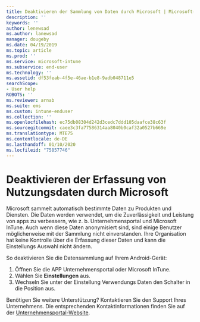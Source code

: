 ```yaml
---
title: Deaktivieren der Sammlung von Daten durch Microsoft | Microsoft-Dokumentation
description: ''
keywords: ''
author: lenewsad
ms.author: lanewsad
manager: dougeby
ms.date: 04/19/2019
ms.topic: article
ms.prod: ''
ms.service: microsoft-intune
ms.subservice: end-user
ms.technology: ''
ms.assetid: df53feab-4f5e-46ae-b1e8-9adb048711e5
searchScope:
- User help
ROBOTS: ''
ms.reviewer: arnab
ms.suite: ems
ms.custom: intune-enduser
ms.collection: ''
ms.openlocfilehash: ec75db08304d242d3cedc7ddd105daafce38c63f
ms.sourcegitcommit: caee3c3fa77586314aa8040b0caf32a0527b669e
ms.translationtype: MTE75
ms.contentlocale: de-DE
ms.lasthandoff: 01/10/2020
ms.locfileid: "75857746"
---
```

# <a name="turn-off-microsoft-usage-data-collection"></a>Deaktivieren der Erfassung von Nutzungsdaten durch Microsoft

Microsoft sammelt automatisch bestimmte Daten zu Produkten und Diensten. Die Daten werden verwendet, um die Zuverlässigkeit und Leistung von apps zu verbessern, wie z. b. Unternehmensportal und Microsoft InTune. Auch wenn diese Daten anonymisiert sind, sind einige Benutzer möglicherweise mit der Sammlung nicht einverstanden. Ihre Organisation hat keine Kontrolle über die Erfassung dieser Daten und kann die Einstellungs Auswahl nicht ändern.   

So deaktivieren Sie die Datensammlung auf Ihrem Android-Gerät:  

1. Öffnen Sie die APP Unternehmensportal oder Microsoft InTune.
2. Wählen Sie **Einstellungen** aus.
3. Wechseln Sie unter der Einstellung Verwendungs Daten den Schalter in die Position aus. 

Benötigen Sie weitere Unterstützung? Kontaktieren Sie den Support Ihres Unternehmens. Die entsprechenden Kontaktinformationen finden Sie auf der [Unternehmensportal-Website](https://go.microsoft.com/fwlink/?linkid=2010980).
